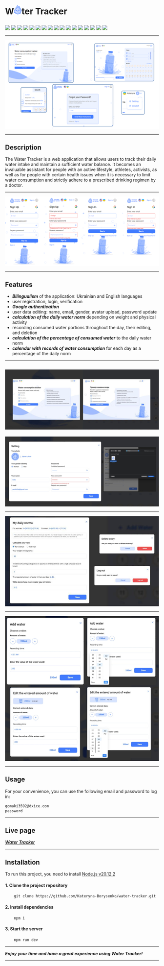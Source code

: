 # <p>W<img src="./public/logo.svg" width="25">ter Tracker</p>

<p>
    <a href="https://developer.mozilla.org/en-US/docs/Web/JavaScript"><img src="https://img.shields.io/badge/JavaScript-cyan" /></a>
    <a href="https://react.dev/"><img src="https://img.shields.io/badge/React-blue"  /></a>
    <a href="https://redux.js.org/"><img src="https://img.shields.io/badge/Redux-darkblue"  /></a>
    <a href="https://redux-toolkit.js.org/"><img src="https://img.shields.io/badge/reduxToolkit-steelblue" /></a>
    <a href="https://redux.js.org/usage/writing-logic-thunks"><img src="https://img.shields.io/badge/ReduxThunk-blue"  /></a>
    <a href="https://www.npmjs.com/package/cloudinary"><img src="https://img.shields.io/badge/cloudniry-cyan" /></a>
    <a href="https://axios-http.com/docs/intro"><img src="https://img.shields.io/badge/Axios-steelblue" /></a>
    <a href="https://www.npmjs.com/package/yup"><img src="https://img.shields.io/badge/Yup-darkblue"  /></a>
    <a href="https://ant.design/"><img src="https://img.shields.io/badge/Antd-blue"  /></a>
    <a href="https://www.npmjs.com/package/dayjs"><img src="https://img.shields.io/badge/dayjs-cyan" /></a>
    <a href="https://formik.org/docs/overview"><img src="https://img.shields.io/badge/formik-steelblue"  /></a>
    <a href="https://react.i18next.com/"><img src="https://img.shields.io/badge/reactI18next-darkblue" /></a>
    <a href="https://www.npmjs.com/package/redux-persist"><img src="https://img.shields.io/badge/reduxPersist-blue" /></a>
    <a href="https://www.npmjs.com/package/react-toastify"><img src="https://img.shields.io/badge/reactToastify-cyan"  /></a>
    <a href="https://www.npmjs.com/package/reselect"><img src="https://img.shields.io/badge/reselect-steelblue"  /></a>
    <a href="https://www.npmjs.com/package/react-spinners"><img src="https://img.shields.io/badge/reactSpinners-darkblue" /></a>
    <a href="https://www.npmjs.com/package/react-icons"><img src="https://img.shields.io/badge/reactIcons-blue"  /></a>
</p>

---

<img src="./public/screens/pages-min.png">

---

## Description

The Water Tracker is a web application that allows users to track their daily water intake and maintain a sufficient water balance. It becomes an invaluable assistant for people with an active lifestyle, athletes, activists, as well as for people with certain health issues when it is necessary to limit water consumption and strictly adhere to a prescribed drinking regimen by a doctor.

---

 <img src="./public/screens/auth-form-min.png">

---

## Features

- **_Bilingualism_** of the application: Ukrainian and English languages
- user registration, login, verification
- **_Google authentication_**
- user data editing: name, email, gender, avatar upload, password update
- **_calculation of the daily water norm_** depending on weight and physical activity
- recording consumed water portions throughout the day, their editing, and deletion
- **_calculation of the percentage of consumed water_** to the daily water norm
- **_calendar with records of water consumption_** for each day as a percentage of the daily norm

---

## <img src="./public/screens/bilingual.jpg">

<img src="./public/screens/user-settings-modal.jpg">

---

<img src="./public/screens/my-daily-norma-managment.jpeg"  width=700>

---

<img src="./public/screens/add-and-edit-water.jpg" width=600>

---

## Usage

For your convenience, you can use the following email and password to log in:

```
gomaki3592@dxice.com
password
```

---

## Live page

**_<a href="https://water-tracker-pi.vercel.app/">Water Tracker</a>_**

---

## Installation

To run this project, you need to install <a href="https://nodejs.org/en">Node.js v20.12.2</a>

#### 1. Clone the project repository

```
    git clone https://github.com/Kateryna-Borysenko/water-tracker.git
```

#### 2. Install dependencies

```
    npm i
```

#### 3. Start the server

```
    npm run dev
```

---

**_Enjoy your time and have a great experience using Water Tracker!_**

---
